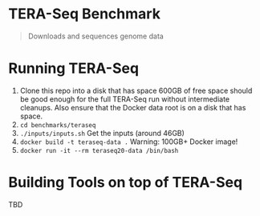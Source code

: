 # TERA-Seq Benchmark

> Downloads and sequences genome data

# Running TERA-Seq

1. Clone this repo into a disk that has space 600GB of free space should be good enough for the full TERA-Seq run without intermediate cleanups. Also ensure that the Docker data root is on a disk that has space.
2. `cd benchmarks/teraseq`
3. `./inputs/inputs.sh` Get the inputs (around 46GB)
4. `docker build -t teraseq-data .` Warning: 100GB+ Docker image!
5. `docker run -it --rm teraseq20-data /bin/bash`

# Building Tools on top of TERA-Seq

TBD
